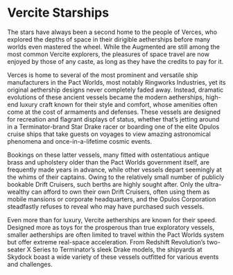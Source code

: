 

# Vercite Starships

The stars have always been a second home to the people of Verces, who explored the depths of space in their dirigible aetherships before many worlds even mastered the wheel. While the Augmented are still among the most common Vercite explorers, the pleasures of space travel are now enjoyed by those of any caste, as long as they have the credits to pay for it.  
 
Verces is home to several of the most prominent and versatile ship manufacturers in the Pact Worlds, most notably Ringworks Industries, yet its original aethership designs never completely faded away. Instead, dramatic evolutions of these ancient vessels became the modern aetherships, high-end luxury craft known for their style and comfort, whose amenities often come at the cost of armaments and defenses. These vessels are designed for recreation and flagrant displays of status, whether that’s jetting around in a Terminator-brand Star Drake racer or boarding one of the elite Opulos cruise ships that take guests on voyages to view amazing astronomical phenomena and once-in-a-lifetime cosmic events.  
 
Bookings on these latter vessels, many fitted with ostentatious antique brass and upholstery older than the Pact Worlds government itself, are frequently made years in advance, while other vessels depart seemingly at the whims of their captains. Owing to the relatively small number of publicly bookable Drift Cruisers, such berths are highly sought after. Only the ultra-wealthy can afford to own their own Drift Cruisers, often using them as mobile mansions or corporate headquarters, and the Opulos Corporation steadfastly refuses to reveal who may have purchased such vessels.  
 
Even more than for luxury, Vercite aetherships are known for their speed. Designed more as toys for the prosperous than true exploratory vessels, smaller aetherships are often limited to travel within the Pact Worlds system but offer extreme real-space acceleration. From Redshift Revolution’s two-seater X Series to Terminator’s sleek Drake models, the shipyards at Skydock boast a wide variety of these vessels outfitted for various events and challenges.